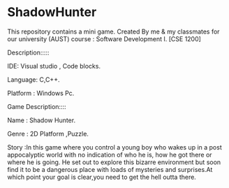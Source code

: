 # ShadowHunter
This repository contains a mini game.
Created By me & my classmates for our university (AUST) course : Software Development I. [CSE 1200]

Description:::::

IDE: Visual studio , Code blocks.

Language: C,C++.

Platform : Windows Pc.


Game Description::::

Name : Shadow Hunter.

Genre : 2D Platform ,Puzzle.

Story :In this game where you control a young boy who wakes up in a post appocalyptic world with no indication of who he is, how he got there or where  he is going. He set out to explore this bizarre environment but soon find it to be a dangerous place with loads of mysteries and surprises.At which point your goal is clear,you need to get the hell outta there. 
